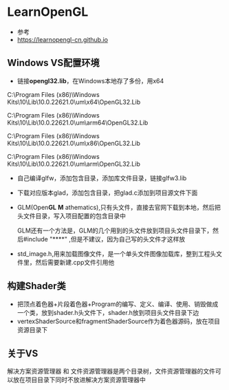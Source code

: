 # LearnOpenGL

- 参考
- https://learnopengl-cn.github.io

## Windows VS配置环境

- 链接**opengl32.lib**，在Windows本地存了多份，用x64

C:\Program Files (x86)\Windows Kits\10\Lib\10.0.22621.0\um\x64\OpenGL32.Lib

C:\Program Files (x86)\Windows Kits\10\Lib\10.0.22621.0\um\arm64\OpenGL32.Lib

C:\Program Files (x86)\Windows Kits\10\Lib\10.0.22621.0\um\x86\OpenGL32.Lib

C:\Program Files (x86)\Windows Kits\10\Lib\10.0.22621.0\um\arm\OpenGL32.Lib

- 自己编译glfw，添加包含目录，添加库文件目录，链接glfw3.lib

- 下载对应版本glad，添加包含目录，把glad.c添加到项目源文件下面

- GLM(Open**GL** **M** athematics),只有头文件，直接去官网下载到本地，然后把头文件目录，写入项目配置的包含目录中

  GLM还有一个方法是，GLM的几个用到的头文件放到项目头文件目录下，然后#include "****" ,但是不建议，因为自己写的头文件才这样放                        

- std_image.h,用来加载图像文件，是一个单头文件图像加载库，整到工程头文件里，然后需要新建.cpp文件引用他

## 构建Shader类

- 把顶点着色器+片段着色器+Program的编写、定义、编译、使用、销毁做成一个类，放到shader.h头文件下，shader.h放到项目头文件目录下边
- vertexShaderSource和fragmentShaderSource作为着色器源码，放在项目资源目录下

## 关于VS

解决方案资源管理器 和 文件资源管理器是两个目录树，文件资源管理器的文件可以放在项目目录下同时不放进解决方案资源管理器中